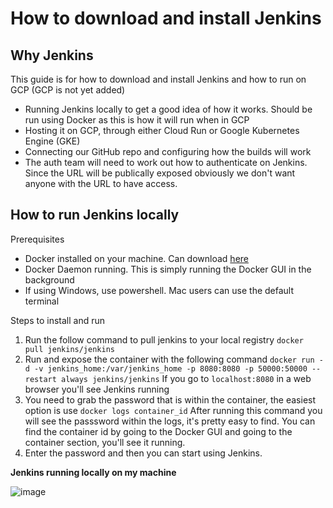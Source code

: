 # How to download and install Jenkins

## Why Jenkins

This guide is for how to download and install Jenkins and how to run on GCP (GCP is not yet added)

- Running Jenkins locally to get a good idea of how it works. Should be run using Docker as this is
  how it will run when in GCP
- Hosting it on GCP, through either Cloud Run or Google Kubernetes Engine (GKE)
- Connecting our GitHub repo and configuring how the builds will work
- The auth team will need to work out how to authenticate on Jenkins. Since the URL will be
  publically exposed obviously we don't want anyone with the URL to have access.

## How to run Jenkins locally

Prerequisites

- Docker installed on your machine. Can download [here](https://docs.docker.com/get-docker/)
- Docker Daemon running. This is simply running the Docker GUI in the background
- If using Windows, use powershell. Mac users can use the default terminal

Steps to install and run

1. Run the follow command to pull jenkins to your local registry `docker pull jenkins/jenkins`
2. Run and expose the container with the following command
   `docker run -d -v jenkins_home:/var/jenkins_home -p 8080:8080 -p 50000:50000 --restart always jenkins/jenkins`
   If you go to `localhost:8080` in a web browser you'll see Jenkins running
3. You need to grab the password that is within the container, the easiest option is use
   `docker logs container_id` After running this command you will see the passsword within the logs,
   it's pretty easy to find. You can find the container id by going to the Docker GUI and going to
   the container section, you'll see it running.
4. Enter the password and then you can start using Jenkins.

**Jenkins running locally on my machine**

![image](images/jenkins-local.png)
